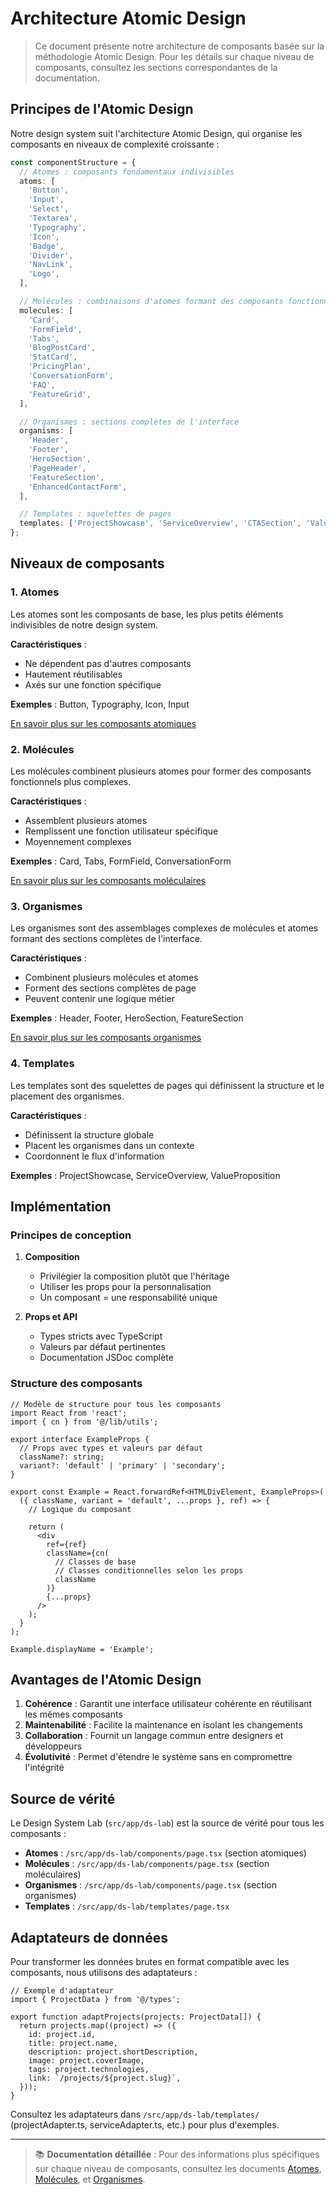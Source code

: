 # Architecture Atomic Design

> Ce document présente notre architecture de composants basée sur la méthodologie Atomic Design. Pour les détails sur chaque niveau de composants, consultez les sections correspondantes de la documentation.

## Principes de l'Atomic Design

Notre design system suit l'architecture Atomic Design, qui organise les composants en niveaux de complexité croissante :

```typescript
const componentStructure = {
  // Atomes : composants fondamentaux indivisibles
  atoms: [
    'Button',
    'Input',
    'Select',
    'Textarea',
    'Typography',
    'Icon',
    'Badge',
    'Divider',
    'NavLink',
    'Logo',
  ],

  // Molécules : combinaisons d'atomes formant des composants fonctionnels
  molecules: [
    'Card',
    'FormField',
    'Tabs',
    'BlogPostCard',
    'StatCard',
    'PricingPlan',
    'ConversationForm',
    'FAQ',
    'FeatureGrid',
  ],

  // Organismes : sections complètes de l'interface
  organisms: [
    'Header',
    'Footer',
    'HeroSection',
    'PageHeader',
    'FeatureSection',
    'EnhancedContactForm',
  ],

  // Templates : squelettes de pages
  templates: ['ProjectShowcase', 'ServiceOverview', 'CTASection', 'ValueProposition'],
};
```

## Niveaux de composants

### 1. Atomes

Les atomes sont les composants de base, les plus petits éléments indivisibles de notre design system.

**Caractéristiques** :

- Ne dépendent pas d'autres composants
- Hautement réutilisables
- Axés sur une fonction spécifique

**Exemples** : Button, Typography, Icon, Input

[En savoir plus sur les composants atomiques](./atoms.md)

### 2. Molécules

Les molécules combinent plusieurs atomes pour former des composants fonctionnels plus complexes.

**Caractéristiques** :

- Assemblent plusieurs atomes
- Remplissent une fonction utilisateur spécifique
- Moyennement complexes

**Exemples** : Card, Tabs, FormField, ConversationForm

[En savoir plus sur les composants moléculaires](./molecules.md)

### 3. Organismes

Les organismes sont des assemblages complexes de molécules et atomes formant des sections complètes de l'interface.

**Caractéristiques** :

- Combinent plusieurs molécules et atomes
- Forment des sections complètes de page
- Peuvent contenir une logique métier

**Exemples** : Header, Footer, HeroSection, FeatureSection

[En savoir plus sur les composants organismes](./organisms.md)

### 4. Templates

Les templates sont des squelettes de pages qui définissent la structure et le placement des organismes.

**Caractéristiques** :

- Définissent la structure globale
- Placent les organismes dans un contexte
- Coordonnent le flux d'information

**Exemples** : ProjectShowcase, ServiceOverview, ValueProposition

## Implémentation

### Principes de conception

1. **Composition**

   - Privilégier la composition plutôt que l'héritage
   - Utiliser les props pour la personnalisation
   - Un composant = une responsabilité unique

2. **Props et API**
   - Types stricts avec TypeScript
   - Valeurs par défaut pertinentes
   - Documentation JSDoc complète

### Structure des composants

```tsx
// Modèle de structure pour tous les composants
import React from 'react';
import { cn } from '@/lib/utils';

export interface ExampleProps {
  // Props avec types et valeurs par défaut
  className?: string;
  variant?: 'default' | 'primary' | 'secondary';
}

export const Example = React.forwardRef<HTMLDivElement, ExampleProps>(
  ({ className, variant = 'default', ...props }, ref) => {
    // Logique du composant

    return (
      <div
        ref={ref}
        className={cn(
          // Classes de base
          // Classes conditionnelles selon les props
          className
        )}
        {...props}
      />
    );
  }
);

Example.displayName = 'Example';
```

## Avantages de l'Atomic Design

1. **Cohérence** : Garantit une interface utilisateur cohérente en réutilisant les mêmes composants
2. **Maintenabilité** : Facilite la maintenance en isolant les changements
3. **Collaboration** : Fournit un langage commun entre designers et développeurs
4. **Évolutivité** : Permet d'étendre le système sans en compromettre l'intégrité

## Source de vérité

Le Design System Lab (`src/app/ds-lab`) est la source de vérité pour tous les composants :

- **Atomes** : `/src/app/ds-lab/components/page.tsx` (section atomiques)
- **Molécules** : `/src/app/ds-lab/components/page.tsx` (section moléculaires)
- **Organismes** : `/src/app/ds-lab/components/page.tsx` (section organismes)
- **Templates** : `/src/app/ds-lab/templates/page.tsx`

## Adaptateurs de données

Pour transformer les données brutes en format compatible avec les composants, nous utilisons des adaptateurs :

```tsx
// Exemple d'adaptateur
import { ProjectData } from '@/types';

export function adaptProjects(projects: ProjectData[]) {
  return projects.map((project) => ({
    id: project.id,
    title: project.name,
    description: project.shortDescription,
    image: project.coverImage,
    tags: project.technologies,
    link: `/projects/${project.slug}`,
  }));
}
```

Consultez les adaptateurs dans `/src/app/ds-lab/templates/` (projectAdapter.ts, serviceAdapter.ts, etc.) pour plus d'exemples.

---

> 📚 **Documentation détaillée** : Pour des informations plus spécifiques sur chaque niveau de composants, consultez les documents [Atomes](./atoms.md), [Molécules](./molecules.md), et [Organismes](./organisms.md).
